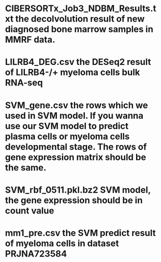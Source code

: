 # CIBERSORTx_Job3_NDBM_Results.txt  the decolvolution result of new diagnosed bone marrow samples in MMRF data.
# LILRB4_DEG.csv the DESeq2 result of LILRB4-/+ myeloma cells bulk RNA-seq
# SVM_gene.csv the rows which we used in SVM model. If you wanna use our SVM model to predict plasma cells or myeloma cells developmental stage. The rows of gene expression matrix should be the same.
# SVM_rbf_0511.pkl.bz2 SVM model, the gene expression should be in count value
# mm1_pre.csv the SVM predict result of myeloma cells in dataset PRJNA723584
